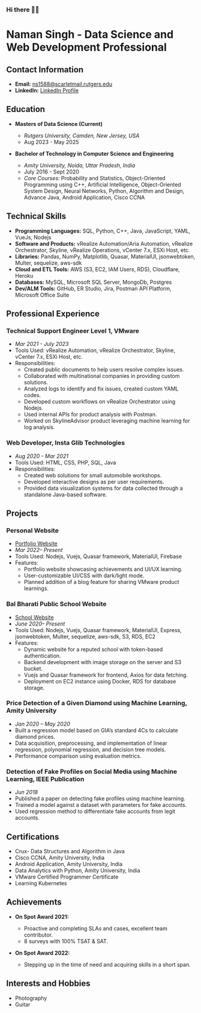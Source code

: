 ### Hi there 👋👋

# Naman Singh - Data Science and Web Development Professional

## Contact Information
- **Email:** ns1588@scarletmail.rutgers.edu
- **LinkedIn:** [LinkedIn Profile](LinkedIn_Profile_Link)

## Education
- **Masters of Data Science (Current)**
  - *Rutgers University, Camden, New Jersey, USA*
  - Aug 2023 - May 2025

- **Bachelor of Technology in Computer Science and Engineering**
  - *Amity University, Noida, Uttar Pradesh, India*
  - July 2016 - Sept 2020
  - *Core Courses:* Probability and Statistics, Object-Oriented Programming using C++, Artificial Intelligence, Object-Oriented System Design, Neural Networks, Python, Algorithm and Design, Advance Java, Android Application, Cisco CCNA

## Technical Skills
- **Programming Languages:** SQL, Python, C++, Java, JavaScript, YAML, VueJs, Nodejs
- **Software and Products:** vRealize Automation/Aria Automation, vRealize Orchestrator, Skyline, vRealize Operations, vCenter 7.x, ESXi Host, etc.
- **Libraries:** Pandas, NumPy, Matplotlib, Quasar, MaterialUI, jsonwebtoken, Multer, sequelize, aws-sdk
- **Cloud and ETL Tools:** AWS (S3, EC2, IAM Users, RDS), Cloudflare, Heroku
- **Databases:** MySQL, Microsoft SQL Server, MongoDb, Postgres
- **Dev/ALM Tools:** GitHub, ER Studio, Jira, Postman API Platform, Microsoft Office Suite

## Professional Experience
### Technical Support Engineer Level 1, VMware
- *Mar 2021 - July 2023*
- Tools Used: vRealize Automation, vRealize Orchestrator, Skyline, vCenter 7.x, ESXi Host, etc.
- Responsibilities:
  - Created public documents to help users resolve complex issues.
  - Collaborated with multinational companies in providing custom solutions.
  - Analyzed logs to identify and fix issues, created custom YAML codes.
  - Developed custom workflows on vRealize Orchestrator using Nodejs.
  - Used internal APIs for product analysis with Postman.
  - Worked on SkylineAdvisor product leveraging machine learning for log analysis.

### Web Developer, Insta Glib Technologies
- *Aug 2020 - Mar 2021*
- Tools Used: HTML, CSS, PHP, SQL, Java
- Responsibilities:
  - Created web solutions for small automobile workshops.
  - Developed interactive designs as per user requirements.
  - Provided data visualization systems for data collected through a standalone Java-based software.

## Projects
### Personal Website
- [Portfolio Website](https://ns.webopps.com)
- *Mar 2022– Present*
- Tools Used: Nodejs, Vuejs, Quasar framework, MaterialUI, Firebase
- Features:
  - Portfolio website showcasing achievements and UI/UX learning.
  - User-customizable UI/CSS with dark/light mode.
  - Planned addition of a blog feature for sharing VMware product learnings.

### Bal Bharati Public School Website
- [School Website](https://bbpsip.in)
- *June 2020– Present*
- Tools Used: Nodejs, Vuejs, Quasar framework, MaterialUI, Express, jsonwebtoken, Multer, sequelize, aws-sdk, S3, RDS, EC2
- Features:
  - Dynamic website for a reputed school with token-based authentication.
  - Backend development with image storage on the server and S3 bucket.
  - Vuejs and Quasar framework for frontend, Axios for data fetching.
  - Deployment on EC2 instance using Docker, RDS for database storage.

### Price Detection of a Given Diamond using Machine Learning, Amity University
- *Jan 2020 – May 2020*
- Built a regression model based on GIA’s standard 4Cs to calculate diamond prices.
- Data acquisition, preprocessing, and implementation of linear regression, polynomial regression, and decision tree models.
- Performance comparison using evaluation metrics.

### Detection of Fake Profiles on Social Media using Machine Learning, IEEE Publication
- *Jun 2018*
- Published a paper on detecting fake profiles using machine learning.
- Trained a model against a dataset with parameters for fake accounts.
- Used regression method to differentiate fake accounts from legit accounts.

## Certifications
- Crux- Data Structures and Algorithm in Java
- Cisco CCNA, Amity University, India
- Android Application, Amity University, India
- Data Analytics with Python, Amity University, India
- VMware Certified Programmer Certificate
- Learning Kubernetes

## Achievements
- **On Spot Award 2021:**
  - Proactive and completing SLAs and cases, excellent team contributor.
  - 8 surveys with 100% TSAT & SAT.

- **On Spot Award 2022:**
  - Stepping up in the time of need and acquiring skills in a short span.

## Interests and Hobbies
- Photography
- Guitar

